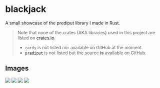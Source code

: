 # blackjack
A small showcase of the prediput library I made in Rust.

> Note that none of the crates (AKA libraries) used in this project are listed on [crates.io](https://crates.io).
>  - `cardy` is not listed nor available on GitHub at the moment.
>  - [`prediput`](https://github.com/calculub/prediput) is not listed but the source **is** available on GitHub.

## Images

![](../assets/bj_1.png?raw=true)
![](../assets/bj_2.png?raw=true)
![](../assets/bj_3.png?raw=true)
![](../assets/bj_4.png?raw=true)
